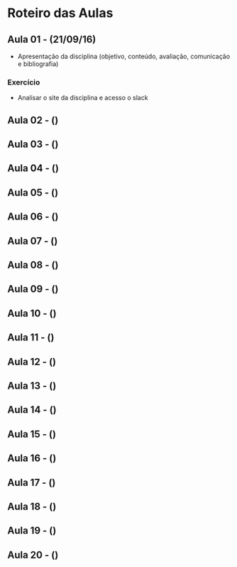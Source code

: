 # Roteiro das Aulas

## Aula 01 - (21/09/16)

- Apresentação da disciplina (objetivo, conteúdo, avaliação, comunicação e bibliografia)

### Exercício

* Analisar o site da disciplina e acesso o slack

## Aula 02 - ()

## Aula 03 - ()

## Aula 04 - ()

## Aula 05 - ()

## Aula 06 - ()

## Aula 07 - ()

## Aula 08 - ()

## Aula 09 - ()

## Aula 10 - ()

## Aula 11 - ()

## Aula 12 - ()

## Aula 13 - ()

## Aula 14 - ()

## Aula 15 - ()

## Aula 16 - ()

## Aula 17 - ()

## Aula 18 - ()

## Aula 19 - ()

## Aula 20 - ()
